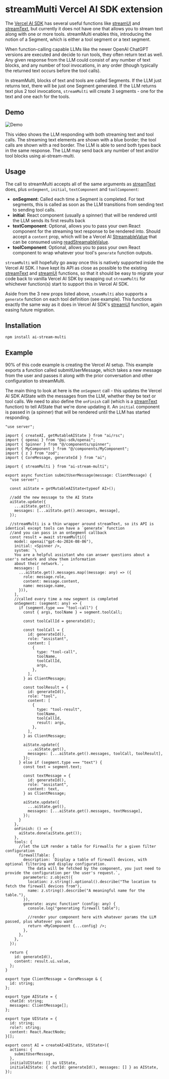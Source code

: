 # streamMulti Vercel AI SDK extension

The [Vercel AI SDK](https://github.com/vercel/ai) has several useful functions like [streamUI](https://sdk.vercel.ai/docs/ai-sdk-rsc/streaming-react-components#using-streamui-with-nextjs) and [streamText](https://sdk.vercel.ai/docs/ai-sdk-core/generating-text#streamtext), but currently it does not have one that allows you to stream text along with one or more tools. streamMulti enables this, introducing the notion of a Segment, which is either a tool segment or a text segment.

When function-calling capable LLMs like the newer OpenAI ChatGPT versions are executed and decide to run tools, they often return text as well. Any given response from the LLM could consist of any number of text blocks, and any number of tool invocations, in any order (though typically the returned text occurs before the tool calls).

In streamMulti, blocks of text and tools are called Segments. If the LLM just returns text, there will be just one Segment generated. If the LLM returns text plus 2 tool invocations, `streamMulti` will create 3 segments - one for the text and one each for the tools.

## Demo

![Demo](./demo.gif)

This video shows the LLM responding with both streaming text and tool calls. The streaming text elements are shown with a blue border; the tool calls are shown with a red border. The LLM is able to send both types back in the same response. The LLM may send back any number of text and/or tool blocks using ai-stream-multi.

## Usage

The call to streamMulti accepts all of the same arguments as [streamText](https://sdk.vercel.ai/docs/ai-sdk-core/generating-text#streamtext) does, plus `onSegment`, `initial`, `textComponent` and `toolComponent`:

- **onSegment**: Called each time a Segment is completed. For text segments, this is called as soon as the LLM transitions from sending text to sending tool calls.
- **initial**: React component (usually a spinner) that will be rendered until the LLM sends its first results back
- **textComponent**: Optional, allows you to pass your own React component for the streaming text response to be rendered into. Should accept a `content` prop, which will be a Vercel AI [StreamableValue](https://sdk.vercel.ai/docs/ai-sdk-rsc/streaming-values#createstreamablevalue) that can be consumed using [readStreamableValue](https://sdk.vercel.ai/docs/reference/ai-sdk-rsc/read-streamable-value).
- **toolComponent**: Optional, allows you to pass your own React component to wrap whatever your tool's `generate` function outputs.

`streamMulti` will hopefully go away once this is natively supported inside the Vercel AI SDK. I have kept its API as close as possible to the existing [streamText](https://sdk.vercel.ai/docs/ai-sdk-core/generating-text#streamtext) and [streamUI](https://sdk.vercel.ai/docs/ai-sdk-rsc/streaming-react-components#using-streamui-with-nextjs) functions, so that it should be easy to migrate your code back to vanilla Vercel AI SDK by swapping out `streamMulti` for whichever function(s) start to support this in Vercel AI SDK.

Aside from the 3 new props listed above, `steamMulti` also supports a `generate` function on each tool definition (see example). This functions exactly the same way as it does in Vercel AI SDK's [streamUI](https://sdk.vercel.ai/docs/ai-sdk-rsc/streaming-react-components#using-streamui-with-nextjs) function, again easing future migration.

## Installation

```
npm install ai-stream-multi
```

## Example

90% of this code example is creating the Vercel AI setup. This example exports a function called submitUserMessage, which takes a new message from the user and passes it along with the prior conversation and other configuration to streamMulti.

The main thing to look at here is the `onSegment` call - this updates the Vercel AI SDK AIState with the messages from the LLM, whether they be text or tool calls. We need to also define the `onFinish` call (which is a [streamText](https://sdk.vercel.ai/docs/ai-sdk-core/generating-text#streamtext) function) to tell AIState that we're done updating it. An `initial` component is passed in (a spinner) that will be rendered until the LLM has started responding.

```app/actions/AI.tsx
"use server";

import { createAI, getMutableAIState } from "ai/rsc";
import { openai } from "@ai-sdk/openai";
import { Spinner } from "@/components/spinner";
import { MyComponent } from "@/components/MyComponent";
import { z } from "zod";
import { CoreMessage, generateId } from "ai";

import { streamMulti } from "ai-stream-multi";

export async function submitUserMessage(message: ClientMessage) {
  "use server";

  const aiState = getMutableAIState<typeof AI>();

  //add the new message to the AI State
  aiState.update({
    ...aiState.get(),
    messages: [...aiState.get().messages, message],
  });

  //streamMulti is a thin wrapper around streamText, so its API is identical except tools can have a `generate` function
  //and you can pass in an onSegment callback
  const result = await streamMulti({
    model: openai("gpt-4o-2024-08-06"),
    initial: <Spinner />,
    system: `\
    You are a helpful assistant who can answer questions about a user's network and show them information
    about their network.`,
    messages: [
      ...aiState.get().messages.map((message: any) => ({
        role: message.role,
        content: message.content,
        name: message.name,
      })),
    ],
    //called every time a new segment is completed
    onSegment: (segment: any) => {
      if (segment.type === "tool-call") {
        const { args, toolName } = segment.toolCall;

        const toolCallId = generateId();

        const toolCall = {
          id: generateId(),
          role: "assistant",
          content: [
            {
              type: "tool-call",
              toolName,
              toolCallId,
              args,
            },
          ],
        } as ClientMessage;

        const toolResult = {
          id: generateId(),
          role: "tool",
          content: [
            {
              type: "tool-result",
              toolName,
              toolCallId,
              result: args,
            },
          ],
        } as ClientMessage;

        aiState.update({
          ...aiState.get(),
          messages: [...aiState.get().messages, toolCall, toolResult],
        });
      } else if (segment.type === "text") {
        const text = segment.text;

        const textMessage = {
          id: generateId(),
          role: "assistant",
          content: text,
        } as ClientMessage;

        aiState.update({
          ...aiState.get(),
          messages: [...aiState.get().messages, textMessage],
        });
      }
    },
    onFinish: () => {
      aiState.done(aiState.get());
    },
    tools: {
      //let the LLM render a table for Firewalls for a given filter configuration
      firewallTable: {
        description: `Display a table of firewall devices, with optional filtering and display configuration.
          The data will be fetched by the component, you just need to provide the configuration per the user's request.`,
        parameters: z.object({
          location: z.string().optional().describe("The location to fetch the firewall devices from"),
          name: z.string().describe("A meaningful name for the table."),
        }),
        generate: async function* (config: any) {
          console.log("generating firewall table");

          //render your component here with whatever params the LLM passed, plus whatever you want
          return <MyComponent {...config} />;
        },
      },
    },
  });

  return {
    id: generateId(),
    content: result.ui.value,
  };
}

export type ClientMessage = CoreMessage & {
  id: string;
};

export type AIState = {
  chatId: string;
  messages: ClientMessage[];
};

export type UIState = {
  id: string;
  role?: string;
  content: React.ReactNode;
}[];

export const AI = createAI<AIState, UIState>({
  actions: {
    submitUserMessage,
  },
  initialUIState: [] as UIState,
  initialAIState: { chatId: generateId(), messages: [] } as AIState,
});
```
